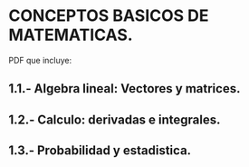 # CONCEPTOS BASICOS DE MATEMATICAS.
PDF que incluye:
## 1.1.- Algebra lineal: Vectores y matrices.
## 1.2.- Calculo: derivadas e integrales.
## 1.3.- Probabilidad y estadistica.

